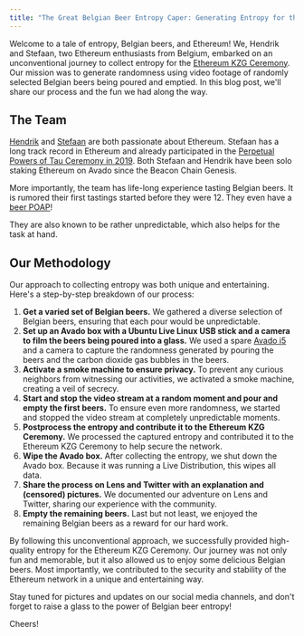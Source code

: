 ```yaml
---
title: "The Great Belgian Beer Entropy Caper: Generating Entropy for the Ethereum KZG Ceremony"
---
```


Welcome to a tale of entropy, Belgian beers, and Ethereum! We, Hendrik and Stefaan, two Ethereum enthusiasts from Belgium, embarked on an unconventional journey to collect entropy for the [Ethereum KZG Ceremony](https://ceremony.ethereum.org/). Our mission was to generate randomness using video footage of randomly selected Belgian beers being poured and emptied. In this blog post, we'll share our process and the fun we had along the way.

## The Team

[Hendrik](https://twitter.com/heeckhau) and [Stefaan](https://twitter.com/sponnet) are both passionate about Ethereum. Stefaan has a long track record in Ethereum and already participated in the [Perpetual Powers of Tau Ceremony in 2019](https://github.com/weijiekoh/perpetualpowersoftau/tree/master/0036_stefaan_response). Both Stefaan and Hendrik have been solo staking Ethereum on Avado since the Beacon Chain Genesis.

More importantly, the team has life-long experience tasting Belgian beers. It is rumored their first tastings started before they were 12. They even have a [beer POAP](https://poap.family/event/96435)!

They are also known to be rather unpredictable, which also helps for the task at hand.

## Our Methodology

Our approach to collecting entropy was both unique and entertaining. Here's a step-by-step breakdown of our process:

1. **Get a varied set of Belgian beers.** We gathered a diverse selection of Belgian beers, ensuring that each pour would be unpredictable.
2. **Set up an Avado box with a Ubuntu Live Linux USB stick and a camera to film the beers being poured into a glass.** We used a spare [Avado i5](https://ava.do) and a camera to capture the randomness generated by pouring the beers and the carbon dioxide gas bubbles in the beers.
3. **Activate a smoke machine to ensure privacy.** To prevent any curious neighbors from witnessing our activities, we activated a smoke machine, creating a veil of secrecy.
4. **Start and stop the video stream at a random moment and pour and empty the first beers.** To ensure even more randomness, we started and stopped the video stream at completely unpredictable moments.
5. **Postprocess the entropy and contribute it to the Ethereum KZG Ceremony.** We processed the captured entropy and contributed it to the Ethereum KZG Ceremony to help secure the network.
6. **Wipe the Avado box.** After collecting the entropy, we shut down the Avado box. Because it was running a Live Distribution, this wipes all data.
7. **Share the process on Lens and Twitter with an explanation and (censored) pictures.** We documented our adventure on Lens and Twitter, sharing our experience with the community.
8. **Empty the remaining beers.** Last but not least, we enjoyed the remaining Belgian beers as a reward for our hard work.

By following this unconventional approach, we successfully provided high-quality entropy for the Ethereum KZG Ceremony. Our journey was not only fun and memorable, but it also allowed us to enjoy some delicious Belgian beers. Most importantly, we contributed to the security and stability of the Ethereum network in a unique and entertaining way.

Stay tuned for pictures and updates on our social media channels, and don't forget to raise a glass to the power of Belgian beer entropy!

Cheers!
